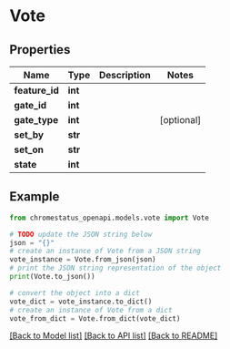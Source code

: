 # Vote


## Properties

Name | Type | Description | Notes
------------ | ------------- | ------------- | -------------
**feature_id** | **int** |  | 
**gate_id** | **int** |  | 
**gate_type** | **int** |  | [optional] 
**set_by** | **str** |  | 
**set_on** | **str** |  | 
**state** | **int** |  | 

## Example

```python
from chromestatus_openapi.models.vote import Vote

# TODO update the JSON string below
json = "{}"
# create an instance of Vote from a JSON string
vote_instance = Vote.from_json(json)
# print the JSON string representation of the object
print(Vote.to_json())

# convert the object into a dict
vote_dict = vote_instance.to_dict()
# create an instance of Vote from a dict
vote_from_dict = Vote.from_dict(vote_dict)
```
[[Back to Model list]](../README.md#documentation-for-models) [[Back to API list]](../README.md#documentation-for-api-endpoints) [[Back to README]](../README.md)


